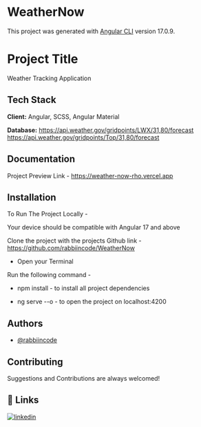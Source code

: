 # WeatherNow

This project was generated with [Angular CLI](https://github.com/angular/angular-cli) version 17.0.9.

# Project Title

Weather Tracking Application


## Tech Stack

**Client:** Angular, SCSS, Angular Material

**Database:** 
https://api.weather.gov/gridpoints/LWX/31,80/forecast
https://api.weather.gov/gridpoints/Top/31,80/forecast


## Documentation
Project Preview Link - https://weather-now-rho.vercel.app

## Installation
To Run The Project Locally -

Your device should be compatible with Angular 17 and above

Clone the project with the projects Github link - https://github.com/rabbiincode/WeatherNow

- Open your Terminal

Run the following command -
 - npm install - to install all project dependencies

- ng serve --o - to open the project on localhost:4200


## Authors
- [@rabbiincode](https://github.com/rabbiincode)

## Contributing

Suggestions and Contributions are always welcomed!

## 🔗 Links
[![linkedin](https://img.shields.io/badge/linkedin-0A66C2?style=for-the-badge&logo=linkedin&logoColor=white)](https://www.linkedin.com/in/successisaiah)